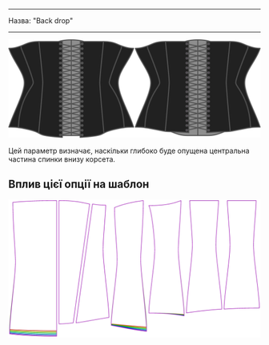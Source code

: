 - - -
Назва: "Back drop"
- - -

![Опція зворотного падіння на Катрін](./backdrop.svg)

Цей параметр визначає, наскільки глибоко буде опущена центральна частина спинки внизу корсета.

## Вплив цієї опції на шаблон

![На цьому зображенні показано вплив цієї опції шляхом накладання декількох варіантів, які мають різне значення для цієї опції](cathrin_backdrop_sample.svg "Вплив цієї опції на шаблон")
